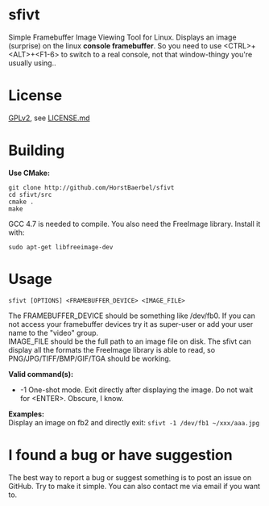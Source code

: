 sfivt
=====

Simple Framebuffer Image Viewing Tool for Linux. Displays an image (surprise) on the linux **console framebuffer**.
So you need to use &lt;CTRL&gt;+&lt;ALT&gt;+&lt;F1-6&gt; to switch to a real console, not that window-thingy you're usually using..

License
========
[GPLv2](http://opensource.org/licenses/GPL-2.0), see [LICENSE.md](https://github.com/HorstBaerbel/sfivt/blob/master/LICENSE.md)

Building
========

**Use CMake:**
```
git clone http://github.com/HorstBaerbel/sfivt
cd sfivt/src
cmake .
make
```

GCC 4.7 is needed to compile. You also need the FreeImage library. Install it with:
```
sudo apt-get libfreeimage-dev
```

Usage
========

```
sfivt [OPTIONS] <FRAMEBUFFER_DEVICE> <IMAGE_FILE>
```  
The FRAMEBUFFER_DEVICE should be something like /dev/fb0. If you can not access your framebuffer devices try it as super-user or add your user name to the "video" group.  
IMAGE_FILE should be the full path to an image file on disk. The sfivt can display all the formats the FreeImage library is able to read, so PNG/JPG/TIFF/BMP/GIF/TGA should be working.  

**Valid command(s):**  
- -1 One-shot mode. Exit directly after displaying the image. Do not wait for &lt;ENTER&gt;. Obscure, I know.  

**Examples:**  
Display an image on fb2 and directly exit: ```sfivt -1 /dev/fb1 ~/xxx/aaa.jpg```  

I found a bug or have suggestion
========

The best way to report a bug or suggest something is to post an issue on GitHub. Try to make it simple. You can also contact me via email if you want to.
